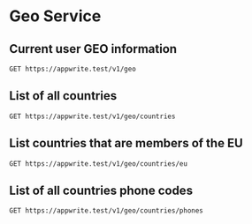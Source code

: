 # Geo Service

## Current user GEO information

```http request
GET https://appwrite.test/v1/geo
```

## List of all countries

```http request
GET https://appwrite.test/v1/geo/countries
```

## List countries that are members of the EU

```http request
GET https://appwrite.test/v1/geo/countries/eu
```

## List of all countries phone codes

```http request
GET https://appwrite.test/v1/geo/countries/phones
```

